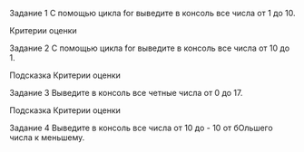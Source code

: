 Задание 1
С помощью цикла for выведите в консоль все числа от 1 до 10.

Критерии оценки


Задание 2
С помощью цикла for выведите в консоль все числа от 10 до 1.

Подсказка
Критерии оценки


Задание 3
Выведите в консоль все четные числа от 0 до 17.

Подсказка
Критерии оценки


Задание 4
Выведите в консоль все числа от 10 до - 10 от бОльшего числа к меньшему.